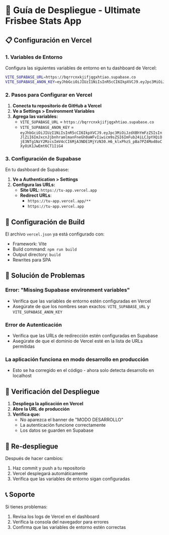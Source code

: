 # 🚀 Guía de Despliegue - Ultimate Frisbee Stats App

## 📋 Configuración en Vercel

### 1. Variables de Entorno

Configura las siguientes variables de entorno en tu dashboard de Vercel:

```bash
VITE_SUPABASE_URL=https://bqrrcnxkjifjqgxhtiao.supabase.co
VITE_SUPABASE_ANON_KEY=eyJhbGciOiJIUzI1NiIsInR5cCI6IkpXVCJ9.eyJpc3MiOiJzdXBhYmFzZSIsInJlZiI6ImJxcnJjbnhramlmanFneGh0aWFvIiwicm9sZSI6ImFub24iLCJpYXQiOjE3NTg1NzY2MzcsImV4cCI6MjA3NDE1MjYzN30.H6_klxPhzS_pBa7PZ4Mod8oCXyOiK1JwEmt6CT1IiG4
```

### 2. Pasos para Configurar en Vercel

1. **Conecta tu repositorio de GitHub a Vercel**
2. **Ve a Settings > Environment Variables**
3. **Agrega las variables:**
   - `VITE_SUPABASE_URL` = `https://bqrrcnxkjifjqgxhtiao.supabase.co`
   - `VITE_SUPABASE_ANON_KEY` = `eyJhbGciOiJIUzI1NiIsInR5cCI6IkpXVCJ9.eyJpc3MiOiJzdXBhYmFzZSIsInJlZiI6ImJxcnJjbnhramlmanFneGh0aWFvIiwicm9sZSI6ImFub24iLCJpYXQiOjE3NTg1NzY2MzcsImV4cCI6MjA3NDE1MjYzN30.H6_klxPhzS_pBa7PZ4Mod8oCXyOiK1JwEmt6CT1IiG4`

### 3. Configuración de Supabase

En tu dashboard de Supabase:

1. **Ve a Authentication > Settings**
2. **Configura las URLs:**
   - **Site URL**: `https://tu-app.vercel.app`
   - **Redirect URLs**: 
     - `https://tu-app.vercel.app/**`
     - `https://tu-app.vercel.app`

## 🔧 Configuración de Build

El archivo `vercel.json` ya está configurado con:
- Framework: Vite
- Build command: `npm run build`
- Output directory: `build`
- Rewrites para SPA

## 🐛 Solución de Problemas

### Error: "Missing Supabase environment variables"
- Verifica que las variables de entorno estén configuradas en Vercel
- Asegúrate de que los nombres sean exactos: `VITE_SUPABASE_URL` y `VITE_SUPABASE_ANON_KEY`

### Error de Autenticación
- Verifica que las URLs de redirección estén configuradas en Supabase
- Asegúrate de que el dominio de Vercel esté en la lista de URLs permitidas

### La aplicación funciona en modo desarrollo en producción
- Esto se ha corregido en el código - ahora solo detecta desarrollo en localhost

## 📱 Verificación del Despliegue

1. **Despliega la aplicación en Vercel**
2. **Abre la URL de producción**
3. **Verifica que:**
   - No aparezca el banner de "MODO DESARROLLO"
   - La autenticación funcione correctamente
   - Los datos se guarden en Supabase

## 🔄 Re-despliegue

Después de hacer cambios:
1. Haz commit y push a tu repositorio
2. Vercel desplegará automáticamente
3. Verifica que las variables de entorno sigan configuradas

## 📞 Soporte

Si tienes problemas:
1. Revisa los logs de Vercel en el dashboard
2. Verifica la consola del navegador para errores
3. Confirma que las variables de entorno estén correctas
